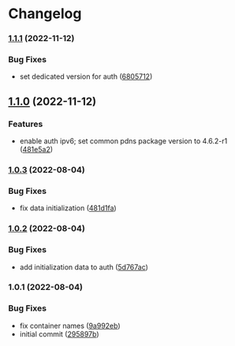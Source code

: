 # Changelog


### [1.1.1](https://github.com/muhlba91/pdns-container/compare/container/auth/v1.1.0...container/auth/v1.1.1) (2022-11-12)


### Bug Fixes

* set dedicated version for auth ([6805712](https://github.com/muhlba91/pdns-container/commit/680571256469022bbf4a5841cb7ea63f798a7965))

## [1.1.0](https://github.com/muhlba91/pdns-container/compare/container/auth/v1.0.3...container/auth/v1.1.0) (2022-11-12)


### Features

* enable auth ipv6; set common pdns package version to 4.6.2-r1 ([481e5a2](https://github.com/muhlba91/pdns-container/commit/481e5a28e3c5279c26e9cead129dd952c573781a))

### [1.0.3](https://github.com/muhlba91/pdns-container/compare/container/auth/v1.0.2...container/auth/v1.0.3) (2022-08-04)


### Bug Fixes

* fix data initialization ([481d1fa](https://github.com/muhlba91/pdns-container/commit/481d1fae7e6ab7ff0bd73c58fe134c9c5348e790))

### [1.0.2](https://github.com/muhlba91/pdns-container/compare/container/auth/v1.0.1...container/auth/v1.0.2) (2022-08-04)


### Bug Fixes

* add initialization data to auth ([5d767ac](https://github.com/muhlba91/pdns-container/commit/5d767acc8e6c1df8243843ad8c10d55ca74a3e04))

### 1.0.1 (2022-08-04)


### Bug Fixes

* fix container names ([9a992eb](https://github.com/muhlba91/pdns-container/commit/9a992eb078045a252e7994b6224cc5969fd5797c))
* initial commit ([295897b](https://github.com/muhlba91/pdns-container/commit/295897b3de8219c2d4e962cc5d6c2b9eca154742))
